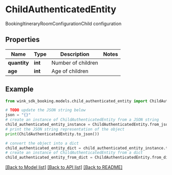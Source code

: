 # ChildAuthenticatedEntity

BookingItineraryRoomConfigurationChild configuration

## Properties

Name | Type | Description | Notes
------------ | ------------- | ------------- | -------------
**quantity** | **int** | Number of children | 
**age** | **int** | Age of children | 

## Example

```python
from wink_sdk_booking.models.child_authenticated_entity import ChildAuthenticatedEntity

# TODO update the JSON string below
json = "{}"
# create an instance of ChildAuthenticatedEntity from a JSON string
child_authenticated_entity_instance = ChildAuthenticatedEntity.from_json(json)
# print the JSON string representation of the object
print(ChildAuthenticatedEntity.to_json())

# convert the object into a dict
child_authenticated_entity_dict = child_authenticated_entity_instance.to_dict()
# create an instance of ChildAuthenticatedEntity from a dict
child_authenticated_entity_from_dict = ChildAuthenticatedEntity.from_dict(child_authenticated_entity_dict)
```
[[Back to Model list]](../README.md#documentation-for-models) [[Back to API list]](../README.md#documentation-for-api-endpoints) [[Back to README]](../README.md)


